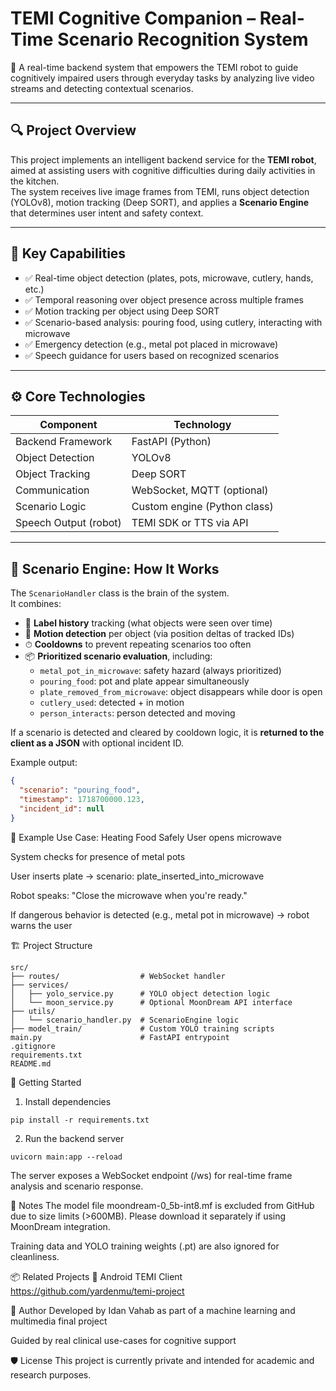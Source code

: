 # TEMI Cognitive Companion – Real-Time Scenario Recognition System

🧠 A real-time backend system that empowers the TEMI robot to guide cognitively impaired users through everyday tasks by analyzing live video streams and detecting contextual scenarios.

---

## 🔍 Project Overview

This project implements an intelligent backend service for the **TEMI robot**, aimed at assisting users with cognitive difficulties during daily activities in the kitchen.  
The system receives live image frames from TEMI, runs object detection (YOLOv8), motion tracking (Deep SORT), and applies a **Scenario Engine** that determines user intent and safety context.

---

## 🎯 Key Capabilities

- ✅ Real-time object detection (plates, pots, microwave, cutlery, hands, etc.)
- ✅ Temporal reasoning over object presence across multiple frames
- ✅ Motion tracking per object using Deep SORT
- ✅ Scenario-based analysis: pouring food, using cutlery, interacting with microwave
- ✅ Emergency detection (e.g., metal pot placed in microwave)
- ✅ Speech guidance for users based on recognized scenarios

---

## ⚙️ Core Technologies

| Component              | Technology                     |
|------------------------|---------------------------------|
| Backend Framework      | FastAPI (Python)               |
| Object Detection       | YOLOv8                         |
| Object Tracking        | Deep SORT                      |
| Communication          | WebSocket, MQTT (optional)     |
| Scenario Logic         | Custom engine (Python class)   |
| Speech Output (robot)  | TEMI SDK or TTS via API        |

---

## 🧠 Scenario Engine: How It Works

The `ScenarioHandler` class is the brain of the system.  
It combines:

- 🔄 **Label history** tracking (what objects were seen over time)
- 🧍 **Motion detection** per object (via position deltas of tracked IDs)
- ⏱ **Cooldowns** to prevent repeating scenarios too often
- 📦 **Prioritized scenario evaluation**, including:
  - `metal_pot_in_microwave`: safety hazard (always prioritized)
  - `pouring_food`: pot and plate appear simultaneously
  - `plate_removed_from_microwave`: object disappears while door is open
  - `cutlery_used`: detected + in motion
  - `person_interacts`: person detected and moving

If a scenario is detected and cleared by cooldown logic, it is **returned to the client as a JSON** with optional incident ID.

Example output:
```json
{
  "scenario": "pouring_food",
  "timestamp": 1718700000.123,
  "incident_id": null
}
```
🧪 Example Use Case: Heating Food Safely
User opens microwave

System checks for presence of metal pots

User inserts plate → scenario: plate_inserted_into_microwave

Robot speaks: "Close the microwave when you're ready."

If dangerous behavior is detected (e.g., metal pot in microwave) → robot warns the user

🏗 Project Structure
```
src/
├── routes/                  # WebSocket handler
├── services/
│   ├── yolo_service.py      # YOLO object detection logic
│   └── moon_service.py      # Optional MoonDream API interface
├── utils/
│   └── scenario_handler.py  # ScenarioEngine logic
├── model_train/             # Custom YOLO training scripts
main.py                      # FastAPI entrypoint
.gitignore
requirements.txt
README.md

```
🚀 Getting Started
1. Install dependencies
```
pip install -r requirements.txt
```
2. Run the backend server
```
uvicorn main:app --reload
```
The server exposes a WebSocket endpoint (/ws) for real-time frame analysis and scenario response.

📎 Notes
The model file moondream-0_5b-int8.mf is excluded from GitHub due to size limits (>600MB).
Please download it separately if using MoonDream integration.

Training data and YOLO training weights (.pt) are also ignored for cleanliness.

📦 Related Projects
🤖 Android TEMI Client https://github.com/yardenmu/temi-project

👤 Author
Developed by Idan Vahab as part of a machine learning and multimedia final project

Guided by real clinical use-cases for cognitive support

🛡 License
This project is currently private and intended for academic and research purposes.


